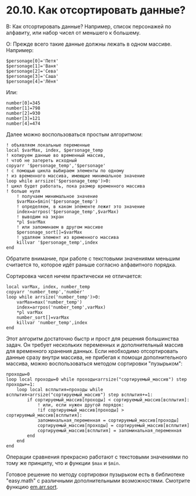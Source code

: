 # 20.10. Как отсортировать данные?
<!-- [:faq_20_10] -->
В: Как отсортировать данные? Например, список персонажей по алфавиту, или набор чисел от меньшего к большему.

О:
Прежде всего такие данные должны лежать в одном массиве. Например:

```qsp
$personage[0]='Петя'
$personage[1]='Ваня'
$personage[2]='Сева'
$personage[3]='Саша'
$personage[4]='Лёня'
```
Или:
```qsp
number[0]=345
number[1]=798
number[2]=930
number[3]=121
number[4]=474
```
Далее можно воспользоваться простым алгоритмом:
```qsp
! объявляем локальные переменные
local $varMax, index, $personage_temp
! копируем данные во временный массив,
! чтоб не затереть исходный
copyarr '$personage_temp','$personage'
! с помощью цикла выбираем элементы по одному
! из временного массива, имеющие минимальное значение
loop while arrsize('$personage_temp')>0:
! цикл будет работать, пока размер временного массива
! больше нуля
	! получаем минимальное значение
	$varMax=$min('$personage_temp')
	! определяем, в каком элементе лежит это значение
	index=arrpos('$personage_temp',$varMax)
	! выводим на экран
	*pl $varMax
	! или запоминаем в другом массиве
	$personage_sort[]=$varMax
	! удаляем элемент из временного массива
	killvar '$personage_temp',index
end
```
Обратите внимание, при работе с текстовыми значениями меньшим считается то, которое идёт раньше согласно алфавитного порядка.

Сортировка чисел ничем практически не отличается:
```qsp
local varMax, index, number_temp
copyarr 'number_temp','number'
loop while arrsize('number_temp')>0:
	varMax=max('number_temp')
	index=arrpos('number_temp',varMax)
	*pl varMax
	number_sort[]=varMax
	killvar 'number_temp',index
end
```
Этот алгоритм достаточно быстр и прост для решения большинства задач. Он требует нескольких переменных и дополнительный массив для временного хранения данных. Если необходимо отсортировать данные сразу внутри массива, не прибегая к помощи дополнительного массива, можно воспользоваться методом сортировки "пузырьком":
```qsp
проходы=0
loop local проходы=0 while проходы<arrsize("сортируемый_массив") step проходы+=1:
	loop local всплытия=проходы while всплытия<arrsize("сортируемый_массив") step всплытия+=1:
		if сортируемый_массив[проходы] < сортируемый_массив[всплытия]: 
			! или, если нужен другой порядок: 
			!if сортируемый_массив[проходы] > сортируемый_массив[всплытия]: 
			запоминальная_переменная = сортируемый_массив[проходы] 
			сортируемый_массив[проходы] = сортируемый_массив[всплытия] 
			сортируемый_массив[всплытия] = запоминальная_переменная 
		end
	end
end
```
Операции сравнения прекрасно работают с текстовыми значениями по тому же принципу, что и функции `$max` и `$min`.

Готовое решение по методу сортировки пузырьком есть в библиотеке "easy.math" с различными дополнительными возможностями. Смотрите функцию [em.arr.sort](https://github.com/AleksVersus/easy.math.3).

